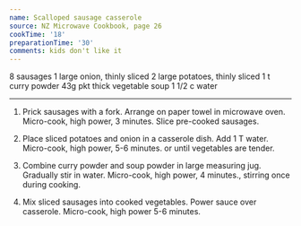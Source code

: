 ```yaml
---
name: Scalloped sausage casserole
source: NZ Microwave Cookbook, page 26
cookTime: '18'
preparationTime: '30'
comments: kids don't like it
---
```


8 sausages
1 large onion, thinly sliced
2 large potatoes, thinly sliced
1 t curry powder
43g pkt thick vegetable soup
1 1/2 c water

---

1.  Prick sausages with a fork.  Arrange on paper towel in microwave oven.  Micro-cook, high power, 3 minutes.  Slice pre-cooked sausages.

2.  Place sliced potatoes and onion in a casserole dish.  Add 1 T water.  Micro-cook, high power, 5-6 minutes. or until vegetables are tender.

3.  Combine curry powder and soup powder in large measuring jug.  Gradually stir in water.  Micro-cook, high power, 4 minutes., stirring once during cooking.

4.  Mix sliced sausages into cooked vegetables.  Power sauce over casserole.  Micro-cook, high power 5-6 minutes.

